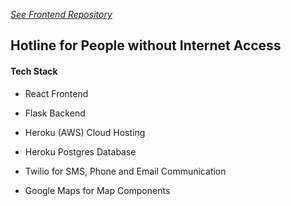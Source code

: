 
[*See Frontend Repository*](https://github.com/dostuffthatmatters/callcenter-frontend)

## Hotline for People without Internet Access

#### Tech Stack

* React Frontend
* Flask Backend

* Heroku (AWS) Cloud Hosting
* Heroku Postgres Database

* Twilio for SMS, Phone and Email Communication
* Google Maps for Map Components
